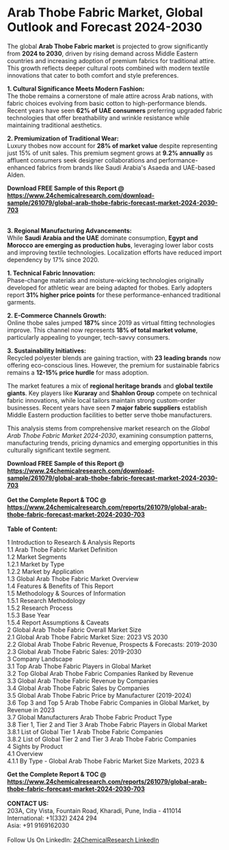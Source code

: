<h1>Arab Thobe Fabric Market, Global Outlook and Forecast 2024-2030</h1><p>The global <strong>Arab Thobe Fabric market</strong> is projected to grow significantly from <strong>2024 to 2030</strong>, driven by rising demand across Middle Eastern countries and increasing adoption of premium fabrics for traditional attire. This growth reflects deeper cultural roots combined with modern textile innovations that cater to both comfort and style preferences.</p><p><strong>1. Cultural Significance Meets Modern Fashion:</strong><br>
The thobe remains a cornerstone of male attire across Arab nations, with fabric choices evolving from basic cotton to high-performance blends. Recent years have seen <strong>62% of UAE consumers</strong> preferring upgraded fabric technologies that offer breathability and wrinkle resistance while maintaining traditional aesthetics.</p><p><strong>2. Premiumization of Traditional Wear:</strong><br>
Luxury thobes now account for <strong>28% of market value</strong> despite representing just 15% of unit sales. This premium segment grows at <strong>9.2% annually</strong> as affluent consumers seek designer collaborations and performance-enhanced fabrics from brands like Saudi Arabia's Asaeda and UAE-based Alden.</p><div><b>Download FREE Sample of this Report @ 
            <a href="https://www.24chemicalresearch.com/download-sample/261079/global-arab-thobe-fabric-forecast-market-2024-2030-703">
            https://www.24chemicalresearch.com/download-sample/261079/global-arab-thobe-fabric-forecast-market-2024-2030-703</a></b></div><br><p><strong>3. Regional Manufacturing Advancements:</strong><br>
While <strong>Saudi Arabia and the UAE</strong> dominate consumption, <strong>Egypt and Morocco are emerging as production hubs</strong>, leveraging lower labor costs and improving textile technologies. Localization efforts have reduced import dependency by 17% since 2020.</p><p><strong>1. Technical Fabric Innovation:</strong><br>
Phase-change materials and moisture-wicking technologies originally developed for athletic wear are being adapted for thobes. Early adopters report <strong>31% higher price points</strong> for these performance-enhanced traditional garments.</p><p><strong>2. E-Commerce Channels Growth:</strong><br>
Online thobe sales jumped <strong>187%</strong> since 2019 as virtual fitting technologies improve. This channel now represents <strong>18% of total market volume</strong>, particularly appealing to younger, tech-savvy consumers.</p><p><strong>3. Sustainability Initiatives:</strong><br>
Recycled polyester blends are gaining traction, with <strong>23 leading brands</strong> now offering eco-conscious lines. However, the premium for sustainable fabrics remains a <strong>12-15% price hurdle</strong> for mass adoption.</p><p>The market features a mix of <strong>regional heritage brands</strong> and <strong>global textile giants</strong>. Key players like <strong>Kuraray</strong> and <strong>Shahlon Group</strong> compete on technical fabric innovations, while local tailors maintain strong custom-order businesses. Recent years have seen <strong>7 major fabric suppliers</strong> establish Middle Eastern production facilities to better serve thobe manufacturers.</p><p>This analysis stems from comprehensive market research on the <em>Global Arab Thobe Fabric Market 2024-2030</em>, examining consumption patterns, manufacturing trends, pricing dynamics and emerging opportunities in this culturally significant textile segment.</p><div><b>Download FREE Sample of this Report @ 
            <a href="https://www.24chemicalresearch.com/download-sample/261079/global-arab-thobe-fabric-forecast-market-2024-2030-703">
            https://www.24chemicalresearch.com/download-sample/261079/global-arab-thobe-fabric-forecast-market-2024-2030-703</a></b></div><br><div><b>Get the Complete Report & TOC @ 
            <a href="https://www.24chemicalresearch.com/reports/261079/global-arab-thobe-fabric-forecast-market-2024-2030-703">
            https://www.24chemicalresearch.com/reports/261079/global-arab-thobe-fabric-forecast-market-2024-2030-703</a></b></div><br>
            <b>Table of Content:</b><p>1 Introduction to Research & Analysis Reports<br />
    1.1 Arab Thobe Fabric Market Definition<br />
    1.2 Market Segments<br />
        1.2.1 Market by Type<br />
        1.2.2 Market by Application<br />
    1.3 Global Arab Thobe Fabric Market Overview<br />
    1.4 Features & Benefits of This Report<br />
    1.5 Methodology & Sources of Information<br />
        1.5.1 Research Methodology<br />
        1.5.2 Research Process<br />
        1.5.3 Base Year<br />
        1.5.4 Report Assumptions & Caveats<br />
2 Global Arab Thobe Fabric Overall Market Size<br />
    2.1 Global Arab Thobe Fabric Market Size: 2023 VS 2030<br />
    2.2 Global Arab Thobe Fabric Revenue, Prospects & Forecasts: 2019-2030<br />
    2.3 Global Arab Thobe Fabric Sales: 2019-2030<br />
3 Company Landscape<br />
    3.1 Top Arab Thobe Fabric Players in Global Market<br />
    3.2 Top Global Arab Thobe Fabric Companies Ranked by Revenue<br />
    3.3 Global Arab Thobe Fabric Revenue by Companies<br />
    3.4 Global Arab Thobe Fabric Sales by Companies<br />
    3.5 Global Arab Thobe Fabric Price by Manufacturer (2019-2024)<br />
    3.6 Top 3 and Top 5 Arab Thobe Fabric Companies in Global Market, by Revenue in 2023<br />
    3.7 Global Manufacturers Arab Thobe Fabric Product Type<br />
    3.8 Tier 1, Tier 2 and Tier 3 Arab Thobe Fabric Players in Global Market<br />
        3.8.1 List of Global Tier 1 Arab Thobe Fabric Companies<br />
        3.8.2 List of Global Tier 2 and Tier 3 Arab Thobe Fabric Companies<br />
4 Sights by Product<br />
    4.1 Overview<br />
        4.1.1 By Type - Global Arab Thobe Fabric Market Size Markets, 2023 &</p><div><b>Get the Complete Report & TOC @ 
            <a href="https://www.24chemicalresearch.com/reports/261079/global-arab-thobe-fabric-forecast-market-2024-2030-703">
            https://www.24chemicalresearch.com/reports/261079/global-arab-thobe-fabric-forecast-market-2024-2030-703</a></b></div><br><b>CONTACT US:</b><br>
            203A, City Vista, Fountain Road, Kharadi, Pune, India - 411014<br>
            International: +1(332) 2424 294<br>
            Asia: +91 9169162030 <br><br>
            Follow Us On LinkedIn: <a href="https://www.linkedin.com/company/24chemicalresearch/">24ChemicalResearch LinkedIn</a>